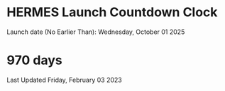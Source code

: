 # HERMES Launch Countdown Clock

Launch date (No Earlier Than): Wednesday, October 01 2025
# 970 days

Last Updated Friday, February 03 2023